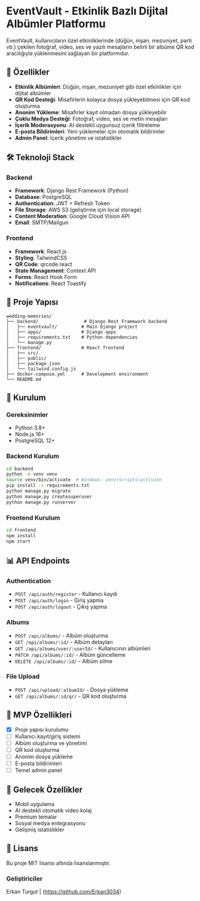 # EventVault - Etkinlik Bazlı Dijital Albümler Platformu

EventVault, kullanıcıların özel etkinliklerinde (düğün, nişan, mezuniyet, parti vb.) çekilen fotoğraf, video, ses ve yazılı mesajların belirli bir albüme QR kod aracılığıyla yüklenmesini sağlayan bir platformdur.

## 🚀 Özellikler

- **Etkinlik Albümleri**: Düğün, nişan, mezuniyet gibi özel etkinlikler için dijital albümler
- **QR Kod Desteği**: Misafirlerin kolayca dosya yükleyebilmesi için QR kod oluşturma
- **Anonim Yükleme**: Misafirler kayıt olmadan dosya yükleyebilir
- **Çoklu Medya Desteği**: Fotoğraf, video, ses ve metin mesajları
- **İçerik Moderasyonu**: AI destekli uygunsuz içerik filtreleme
- **E-posta Bildirimleri**: Yeni yüklemeler için otomatik bildirimler
- **Admin Panel**: İçerik yönetimi ve istatistikler

## 🛠 Teknoloji Stack

### Backend
- **Framework**: Django Rest Framework (Python)
- **Database**: PostgreSQL
- **Authentication**: JWT + Refresh Token
- **File Storage**: AWS S3 (geliştirme için local storage)
- **Content Moderation**: Google Cloud Vision API
- **Email**: SMTP/Mailgun

### Frontend
- **Framework**: React.js
- **Styling**: TailwindCSS
- **QR Code**: qrcode.react
- **State Management**: Context API
- **Forms**: React Hook Form
- **Notifications**: React Toastify

## 📁 Proje Yapısı

```
wedding-memories/
├── backend/                 # Django Rest Framework backend
│   ├── eventvault/         # Main Django project
│   ├── apps/               # Django apps
│   ├── requirements.txt    # Python dependencies
│   └── manage.py
├── frontend/               # React frontend
│   ├── src/
│   ├── public/
│   ├── package.json
│   └── tailwind.config.js
├── docker-compose.yml      # Development environment
└── README.md
```

## 🚀 Kurulum

### Gereksinimler
- Python 3.8+
- Node.js 16+
- PostgreSQL 12+

### Backend Kurulum
```bash
cd backend
python -m venv venv
source venv/bin/activate  # Windows: venv\Scripts\activate
pip install -r requirements.txt
python manage.py migrate
python manage.py createsuperuser
python manage.py runserver
```

### Frontend Kurulum
```bash
cd frontend
npm install
npm start
```

## 📊 API Endpoints

### Authentication
- `POST /api/auth/register` - Kullanıcı kaydı
- `POST /api/auth/login` - Giriş yapma
- `POST /api/auth/logout` - Çıkış yapma

### Albums
- `POST /api/albums/` - Albüm oluşturma
- `GET /api/albums/:id/` - Albüm detayları
- `GET /api/albums/user/:userId/` - Kullanıcının albümleri
- `PATCH /api/albums/:id/` - Albüm güncelleme
- `DELETE /api/albums/:id/` - Albüm silme

### File Upload
- `POST /api/upload/:albumId/` - Dosya yükleme
- `GET /api/albums/:id/qr/` - QR kod oluşturma

## 🎯 MVP Özellikleri

- [x] Proje yapısı kurulumu
- [ ] Kullanıcı kayıt/giriş sistemi
- [ ] Albüm oluşturma ve yönetimi
- [ ] QR kod oluşturma
- [ ] Anonim dosya yükleme
- [ ] E-posta bildirimleri
- [ ] Temel admin panel

## 📱 Gelecek Özellikler

- Mobil uygulama
- AI destekli otomatik video kolaj
- Premium temalar
- Sosyal medya entegrasyonu
- Gelişmiş istatistikler

## 📄 Lisans

Bu proje MIT lisansı altında lisanslanmıştır. 

### Geliştiriciler 
Erkan Turgut | (https://github.com/Erkan3034)
